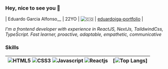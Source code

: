 ### Hey, nice to see you 👋


| Eduardo Garcia Alfonso__ | 22YO | ![🇨🇴](https://flagcdn.com/16x12/cu.png) | [eduardojga-portfolio]([https://orlandomm.me](https://eduardojga-portfolio.vercel.app/))
|

_I'm a frontend developer with experience in ReactJS, NextJs, TaildwindCss, TypeScript. Fast learner, proactive, adaptable, empathetic, communicative_

###

### Skills
| ![HTML5](https://img.shields.io/badge/HTML5-E34F26?style=for-the-badge&logo=html5&logoColor=white) ![CSS3](https://img.shields.io/badge/CSS3-1572B6?style=for-the-badge&logo=css3&logoColor=white) ![Javascript](https://img.shields.io/badge/JavaScript-F7DF1E?style=for-the-badge&logo=JavaScript&logoColor=white) ![Reactjs](https://img.shields.io/badge/React-20232A?style=for-the-badge&logo=react&logoColor=61DAFB) | [![Top Langs](https://github-readme-stats.vercel.app/api/top-langs/?username=panik-attack&layout=compact)]|
|:---|---|
